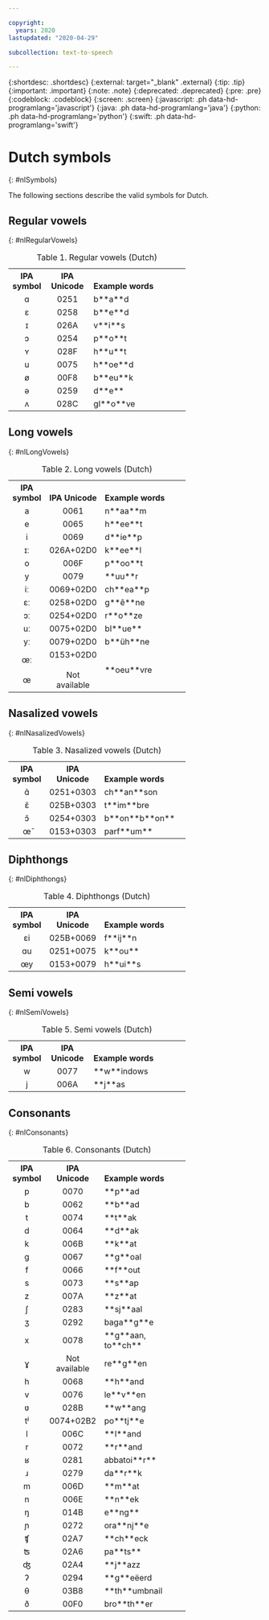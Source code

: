 ```yaml
---

copyright:
  years: 2020
lastupdated: "2020-04-29"

subcollection: text-to-speech

---
```


{:shortdesc: .shortdesc}
{:external: target="_blank" .external}
{:tip: .tip}
{:important: .important}
{:note: .note}
{:deprecated: .deprecated}
{:pre: .pre}
{:codeblock: .codeblock}
{:screen: .screen}
{:javascript: .ph data-hd-programlang='javascript'}
{:java: .ph data-hd-programlang='java'}
{:python: .ph data-hd-programlang='python'}
{:swift: .ph data-hd-programlang='swift'}

# Dutch symbols
{: #nlSymbols}

The following sections describe the valid symbols for Dutch.

## Regular vowels
{: #nlRegularVowels}

<table style="width:70%">
  <caption>Table 1. Regular vowels (Dutch)</caption>
  <tr>
    <th style="width:20%; text-align:center; vertical-align:bottom">
      IPA symbol
    </th>
    <th style="width:25%; text-align:center; vertical-align:bottom">
      IPA Unicode
    </th>
    <th style="text-align:left; vertical-align:bottom">
      Example words
    </th>
  </tr>
  <tr>
    <td style="text-align:center">
      &#593;
    </td>
    <td style="text-align:center">
      0251
    </td>
    <td>
      b**a**d
    </td>
  </tr>
  <tr>
    <td style="text-align:center">
      &#603;
    </td>
    <td style="text-align:center">
      0258
    </td>
    <td>
      b**e**d
    </td>
  </tr>
  <tr>
    <td style="text-align:center">
      &#618;
    </td>
    <td style="text-align:center">
      026A
    </td>
    <td>
      v**i**s
    </td>
  </tr>
  <tr>
    <td style="text-align:center">
      &#596;
    </td>
    <td style="text-align:center">
      0254
    </td>
    <td>
      p**o**t
    </td>
  </tr>
  <tr>
    <td style="text-align:center">
      &#655;
    </td>
    <td style="text-align:center">
      028F
    </td>
    <td>
      h**u**t
    </td>
  </tr>
  <tr>
    <td style="text-align:center">
      u
    </td>
    <td style="text-align:center">
      0075
    </td>
    <td>
      h**oe**d
    </td>
  </tr>
  <tr>
    <td style="text-align:center">
      &#248;
    </td>
    <td style="text-align:center">
      00F8
    </td>
    <td>
      b**eu**k
    </td>
  </tr>
  <tr>
    <td style="text-align:center">
      &#601;
    </td>
    <td style="text-align:center">
      0259
    </td>
    <td>
      d**e**
    </td>
  </tr>
  <tr>
    <td style="text-align:center">
      &#652;
    </td>
    <td style="text-align:center">
      028C
    </td>
    <td>
      gl**o**ve
    </td>
  </tr>
</table>

## Long vowels
{: #nlLongVowels}

<table style="width:70%">
  <caption>Table 2. Long vowels (Dutch)</caption>
  <tr>
    <th style="width:20%; text-align:center; vertical-align:bottom">
      IPA symbol
    </th>
    <th style="width:25%; text-align:center; vertical-align:bottom">
      IPA Unicode
    </th>
    <th style="text-align:left; vertical-align:bottom">
      Example words
    </th>
  </tr>
  <tr>
    <td style="text-align:center">
      a
    </td>
    <td style="text-align:center">
      0061
    </td>
    <td>
      n**aa**m
    </td>
  </tr>
  <tr>
    <td style="text-align:center">
      e
    </td>
    <td style="text-align:center">
      0065
    </td>
    <td>
      h**ee**t
    </td>
  </tr>
  <tr>
    <td style="text-align:center">
      i
    </td>
    <td style="text-align:center">
      0069
    </td>
    <td>
      d**ie**p
    </td>
  </tr>
  <tr>
    <td style="text-align:center">
      &#618;&#720;
    </td>
    <td style="text-align:center">
      026A+02D0
    </td>
    <td>
      k**ee**l
    </td>
  </tr>
  <tr>
    <td style="text-align:center">
      o
    </td>
    <td style="text-align:center">
      006F
    </td>
    <td>
      p**oo**t
    </td>
  </tr>
  <tr>
    <td style="text-align:center">
      y
    </td>
    <td style="text-align:center">
      0079
    </td>
    <td>
      **uu**r
    </td>
  </tr>
  <tr>
    <td style="text-align:center">
      &#105;&#720;
    </td>
    <td style="text-align:center">
      0069+02D0
    </td>
    <td>
      ch**ea**p
    </td>
  </tr>
  <tr>
    <td style="text-align:center">
      &#603;&#720;
    </td>
    <td style="text-align:center">
      0258+02D0
    </td>
    <td>
      g**&ecirc;**ne
    </td>
  </tr>
  <tr>
    <td style="text-align:center">
      &#596;&#720;
    </td>
    <td style="text-align:center">
      0254+02D0
    </td>
    <td>
      r**o**ze
    </td>
  </tr>
  <tr>
    <td style="text-align:center">
      &#117;&#720;
    </td>
    <td style="text-align:center">
      0075+02D0
    </td>
    <td>
      bl**ue**
    </td>
  </tr>
  <tr>
    <td style="text-align:center">
      &#121;&#720;
    </td>
    <td style="text-align:center">
      0079+02D0
    </td>
    <td>
      b**&uuml;h**ne
    </td>
  </tr>
  <tr>
    <td style="text-align:center">
      &#339;&#720;<br/><br/>
      &#339;
    </td>
    <td style="text-align:center">
      0153+02D0<br/><br/>
      Not available
    </td>
    <td>
      **oeu**vre
    </td>
  </tr>
</table>

## Nasalized vowels
{: #nlNasalizedVowels}

<table style="width:70%">
  <caption>Table 3. Nasalized vowels (Dutch)</caption>
  <tr>
    <th style="width:20%; text-align:center; vertical-align:bottom">
      IPA symbol
    </th>
    <th style="width:25%; text-align:center; vertical-align:bottom">
      IPA Unicode
    </th>
    <th style="text-align:left; vertical-align:bottom">
      Example words
    </th>
  </tr>
  <tr>
    <td style="text-align:center">
      &#593;&#771;
    </td>
    <td style="text-align:center">
      0251+0303
    </td>
    <td>
      ch**an**son
    </td>
  </tr>
  <tr>
    <td style="text-align:center">
      &#603;&#771;
    </td>
    <td style="text-align:center">
      025B+0303
    </td>
    <td>
      t**im**bre
    </td>
  </tr>
  <tr>
    <td style="text-align:center">
      &#596;&#771;
    </td>
    <td style="text-align:center">
      0254+0303
    </td>
    <td>
      b**on**b**on**
    </td>
  </tr>
  <tr>
    <td style="text-align:center">
      &#339;&#771;
    </td>
    <td style="text-align:center">
      0153+0303
    </td>
    <td>
      parf**um**
    </td>
  </tr>
</table>

## Diphthongs
{: #nlDiphthongs}

<table style="width:70%">
  <caption>Table 4. Diphthongs (Dutch)</caption>
  <tr>
    <th style="width:20%; text-align:center; vertical-align:bottom">
      IPA symbol
    </th>
    <th style="width:25%; text-align:center; vertical-align:bottom">
      IPA Unicode
    </th>
    <th style="text-align:left; vertical-align:bottom">
      Example words
    </th>
  </tr>
  <tr>
    <td style="text-align:center">
      &#603;&#105;
    </td>
    <td style="text-align:center">
      025B+0069
    </td>
    <td>
      f**ij**n
    </td>
  </tr>
  <tr>
    <td style="text-align:center">
      &#593;&#117;
    </td>
    <td style="text-align:center">
      0251+0075
    </td>
    <td>
      k**ou**
    </td>
  </tr>
  <tr>
    <td style="text-align:center">
      &#339;&#121;
    </td>
    <td style="text-align:center">
      0153+0079
    </td>
    <td>
      h**ui**s
    </td>
  </tr>
</table>

## Semi vowels
{: #nlSemiVowels}

<table style="width:70%">
  <caption>Table 5. Semi vowels (Dutch)</caption>
  <tr>
    <th style="width:20%; text-align:center; vertical-align:bottom">
      IPA symbol
    </th>
    <th style="width:25%; text-align:center; vertical-align:bottom">
      IPA Unicode
    </th>
    <th style="text-align:left; vertical-align:bottom">
      Example words
    </th>
  </tr>
  <tr>
    <td style="text-align:center">
      w
    </td>
    <td style="text-align:center">
      0077
    </td>
    <td>
      **w**indows
    </td>
  </tr>
  <tr>
    <td style="text-align:center">
      j
    </td>
    <td style="text-align:center">
      006A
    </td>
    <td>
      **j**as
    </td>
  </tr>
</table>

## Consonants
{: #nlConsonants}

<table style="width:70%">
  <caption>Table 6. Consonants (Dutch)</caption>
  <tr>
    <th style="width:20%; text-align:center; vertical-align:bottom">
      IPA symbol
    </th>
    <th style="width:25%; text-align:center; vertical-align:bottom">
      IPA Unicode
    </th>
    <th style="text-align:left; vertical-align:bottom">
      Example words
    </th>
  </tr>
  <tr>
    <td style="text-align:center">
      p
    </td>
    <td style="text-align:center">
      0070
    </td>
    <td>
      **p**ad
    </td>
  </tr>
  <tr>
    <td style="text-align:center">
      b
    </td>
    <td style="text-align:center">
      0062
    </td>
    <td>
      **b**ad
    </td>
  </tr>
  <tr>
    <td style="text-align:center">
      t
    </td>
    <td style="text-align:center">
      0074
    </td>
    <td>
      **t**ak
    </td>
  </tr>
  <tr>
    <td style="text-align:center">
      d
    </td>
    <td style="text-align:center">
      0064
    </td>
    <td>
      **d**ak
    </td>
  </tr>
  <tr>
    <td style="text-align:center">
      k
    </td>
    <td style="text-align:center">
      006B
    </td>
    <td>
      **k**at
    </td>
  </tr>
  <tr>
    <td style="text-align:center">
      g
    </td>
    <td style="text-align:center">
      0067
    </td>
    <td>
      **g**oal
    </td>
  </tr>
  <tr>
    <td style="text-align:center">
      f
    </td>
    <td style="text-align:center">
      0066
    </td>
    <td>
      **f**out
    </td>
  </tr>
  <tr>
    <td style="text-align:center">
      s
    </td>
    <td style="text-align:center">
      0073
    </td>
    <td>
      **s**ap
    </td>
  </tr>
  <tr>
    <td style="text-align:center">
      z
    </td>
    <td style="text-align:center">
      007A
    </td>
    <td>
      **z**at
    </td>
  </tr>
  <tr>
    <td style="text-align:center">
      &#643;
    </td>
    <td style="text-align:center">
      0283
    </td>
    <td>
      **sj**aal
    </td>
  </tr>
  <tr>
    <td style="text-align:center">
      &#658;
    </td>
    <td style="text-align:center">
      0292
    </td>
    <td>
      baga**g**e
    </td>
  </tr>
  <tr>
    <td style="text-align:center">
      x
    </td>
    <td style="text-align:center">
      0078
    </td>
    <td>
      **g**aan, to**ch**
    </td>
  </tr>
  <tr>
    <td style="text-align:center">
      &#611;
    </td>
    <td style="text-align:center">
      Not available
    </td>
    <td>
      re**g**en
    </td>
  </tr>
  <tr>
    <td style="text-align:center">
      h
    </td>
    <td style="text-align:center">
      0068
    </td>
    <td>
      **h**and
    </td>
  </tr>
  <tr>
    <td style="text-align:center">
      v
    </td>
    <td style="text-align:center">
      0076
    </td>
    <td>
      le**v**en
    </td>
  </tr>
  <tr>
    <td style="text-align:center">
      &#651;
    </td>
    <td style="text-align:center">
      028B
    </td>
    <td>
      **w**ang
    </td>
  </tr>
  <tr>
    <td style="text-align:center">
      &#116;&#690;
    </td>
    <td style="text-align:center">
      0074+02B2
    </td>
    <td>
      po**tj**e
    </td>
  </tr>
  <tr>
    <td style="text-align:center">
      l
    </td>
    <td style="text-align:center">
      006C
    </td>
    <td>
      **l**and
    </td>
  </tr>
  <tr>
    <td style="text-align:center">
      r
    </td>
    <td style="text-align:center">
      0072
    </td>
    <td>
      **r**and
    </td>
  </tr>
  <tr>
    <td style="text-align:center">
      &#641;
    </td>
    <td style="text-align:center">
      0281
    </td>
    <td>
      abbatoi**r**
    </td>
  </tr>
  <tr>
    <td style="text-align:center">
      &#633;
    </td>
    <td style="text-align:center">
      0279
    </td>
    <td>
      da**r**k
    </td>
  </tr>
  <tr>
    <td style="text-align:center">
      m
    </td>
    <td style="text-align:center">
      006D
    </td>
    <td>
      **m**at
    </td>
  </tr>
  <tr>
    <td style="text-align:center">
      n
    </td>
    <td style="text-align:center">
      006E
    </td>
    <td>
      **n**ek
    </td>
  </tr>
  <tr>
    <td style="text-align:center">
      &#331;
    </td>
    <td style="text-align:center">
      014B
    </td>
    <td>
      e**ng**
    </td>
  </tr>
  <tr>
    <td style="text-align:center">
      &#626;
    </td>
    <td style="text-align:center">
      0272
    </td>
    <td>
      ora**nj**e
    </td>
  </tr>
  <tr>
    <td style="text-align:center">
      &#679;
    </td>
    <td style="text-align:center">
      02A7
    </td>
    <td>
      **ch**eck
    </td>
  </tr>
  <tr>
    <td style="text-align:center">
      &#678;
    </td>
    <td style="text-align:center">
      02A6
    </td>
    <td>
      pa**ts**
    </td>
  </tr>
  <tr>
    <td style="text-align:center">
      &#676;
    </td>
    <td style="text-align:center">
      02A4
    </td>
    <td>
      **j**azz
    </td>
  </tr>
  <tr>
    <td style="text-align:center">
      &#660;
    </td>
    <td style="text-align:center">
      0294
    </td>
    <td>
      **g**e&euml;erd
    </td>
  </tr>
  <tr>
    <td style="text-align:center">
      &#952;
    </td>
    <td style="text-align:center">
      03B8
    </td>
    <td>
      **th**umbnail
    </td>
  </tr>
  <tr>
    <td style="text-align:center">
      &#240;
    </td>
    <td style="text-align:center">
      00F0
    </td>
    <td>
      bro**th**er
    </td>
  </tr>
</table>

